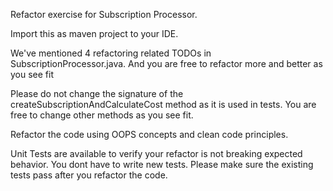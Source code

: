 Refactor exercise for Subscription Processor.

Import this as maven project to your IDE. 

We've mentioned 4 refactoring related TODOs in SubscriptionProcessor.java. And you are free to refactor more and better as you see fit

Please do not change the signature of the createSubscriptionAndCalculateCost method as it is used in tests. You are free to change other methods as you see fit.

Refactor the code using OOPS concepts and clean code principles.

Unit Tests are available to verify your refactor is not breaking expected behavior. You dont have to write new tests. Please make sure the existing tests pass after you refactor the code.



